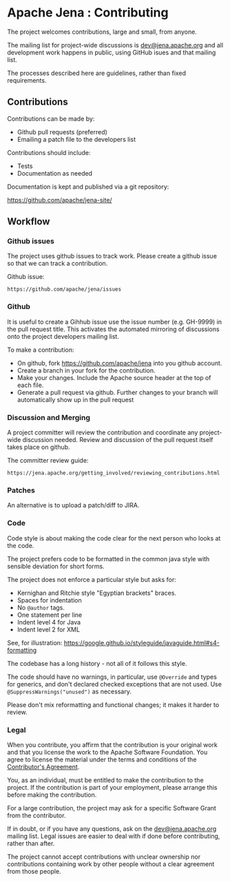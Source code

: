 Apache Jena : Contributing
==========================

The project welcomes contributions, large and small, from anyone.

The mailing list for project-wide discussions is dev@jena.apache.org and all
development work happens in public, using GitHub isues and that mailing list.

The processes described here are guidelines, rather than fixed requirements.


## Contributions

Contributions can be made by:

* Github pull requests (preferred)
* Emailing a patch file to the developers list

Contributions should include:

* Tests
* Documentation as needed

Documentation is kept and published via a git repository:

   https://github.com/apache/jena-site/

## Workflow

### Github issues

The project uses github issues to track work.  Please create 
a github issue so that we can track a contribution.

Github issue:

    https://github.com/apache/jena/issues

### Github

It is useful to create a Gihhub issue use the issue number (e.g. GH-9999)
in the pull request title. This activates the automated mirroring of
discussions onto the project developers mailing list.

To make a contribution:

* On github, fork https://github.com/apache/jena into you github account.
* Create a branch in your fork for the contribution.
* Make your changes. Include the Apache source header at the top of each file.
* Generate a pull request via github. Further changes to your branch will automatically
  show up in the pull request

### Discussion and Merging

A project committer will review the contribution and coordinate any project-wide discussion
needed. Review and discussion of the pull request itself takes place on
github.

The committer review guide:

    https://jena.apache.org/getting_involved/reviewing_contributions.html

### Patches

An alternative is to upload a patch/diff to JIRA.

### Code

Code style is about making the code clear for the next person
who looks at the code.

The project prefers code to be formatted in the common java style with
sensible deviation for short forms.

The project does not enforce a particular style but asks for:

* Kernighan and Ritchie style "Egyptian brackets" braces.
* Spaces for indentation
* No `@author` tags.
* One statement per line
* Indent level 4 for Java
* Indent level 2 for XML

See, for illustration:
https://google.github.io/styleguide/javaguide.html#s4-formatting

The codebase has a long history - not all of it follows this style.

The code should have no warnings, in particular, use `@Override` and types
for generics, and don't declared checked exceptions that are not used.
Use `@SuppressWarnings("unused")` as necessary.

Please don't mix reformatting and functional changes; it makes it harder
to review.

### Legal

When you contribute, you affirm that the contribution is your original work and
that you license the work to the Apache Software Foundation. You agree to license the
material under the terms and conditions of the 
[Contributor's Agreement](https://www.apache.org/licenses/contributor-agreements.html).

You, as an individual, must be entitled to make the contribution to the
project. If the contribution is part of your employment, please arrange
this before making the contribution.

For a large contribution, the project may ask for a specific Software
Grant from the contributor.

If in doubt, or if you have any questions, ask on the dev@jena.apache.org
mailing list. Legal issues are easier to deal with if done before
contributing, rather than after.

The project cannot accept contributions with unclear ownership nor
contributions containing work by other people without a clear agreement
from those people.

